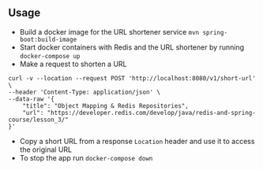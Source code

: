 ## Usage

- Build a docker image for the URL shortener service `mvn spring-boot:build-image`
- Start docker containers with Redis and the URL shortener by running `docker-compose up`
- Make a request to shorten a URL
```curl 
curl -v --location --request POST 'http://localhost:8080/v1/short-url' \
--header 'Content-Type: application/json' \
--data-raw '{
    "title": "Object Mapping & Redis Repositories",
    "url": "https://developer.redis.com/develop/java/redis-and-spring-course/lesson_3/"
}' 
```
- Copy a short URL from a response `Location` header and use it to access the original URL
- To stop the app run `docker-compose down`